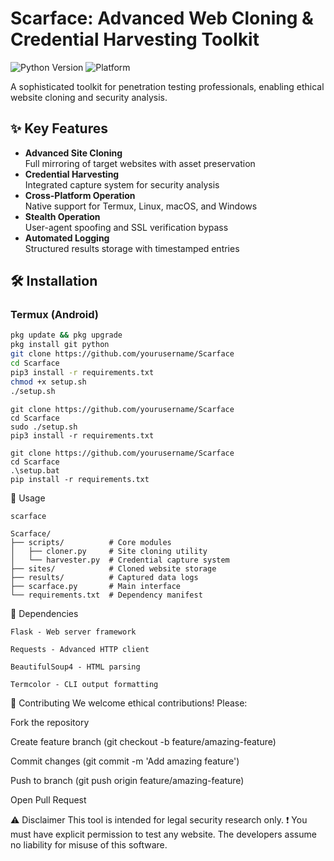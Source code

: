 # Scarface: Advanced Web Cloning & Credential Harvesting Toolkit

![Python Version](https://img.shields.io/badge/python-3.8%2B-blue)
![Platform](https://img.shields.io/badge/platform-cross--platform-brightgreen)

A sophisticated toolkit for penetration testing professionals, enabling ethical website cloning and security analysis.

## ✨ Key Features

- **Advanced Site Cloning**  
  Full mirroring of target websites with asset preservation
- **Credential Harvesting**  
  Integrated capture system for security analysis
- **Cross-Platform Operation**  
  Native support for Termux, Linux, macOS, and Windows
- **Stealth Operation**  
  User-agent spoofing and SSL verification bypass
- **Automated Logging**  
  Structured results storage with timestamped entries

## 🛠️ Installation

### Termux (Android)
```bash
pkg update && pkg upgrade
pkg install git python
git clone https://github.com/yourusername/Scarface
cd Scarface
pip3 install -r requirements.txt
chmod +x setup.sh
./setup.sh
```
```
git clone https://github.com/yourusername/Scarface
cd Scarface
sudo ./setup.sh
pip3 install -r requirements.txt
```
```
git clone https://github.com/yourusername/Scarface
cd Scarface
.\setup.bat
pip install -r requirements.txt
```
🚀 Usage
```
scarface
```
```
Scarface/
├── scripts/          # Core modules
│   ├── cloner.py     # Site cloning utility
│   └── harvester.py  # Credential capture system
├── sites/            # Cloned website storage
├── results/          # Captured data logs
├── scarface.py       # Main interface
└── requirements.txt  # Dependency manifest
```
🔧 Dependencies
```
Flask - Web server framework

Requests - Advanced HTTP client

BeautifulSoup4 - HTML parsing

Termcolor - CLI output formatting
```
🤝 Contributing
We welcome ethical contributions! Please:

Fork the repository

Create feature branch (git checkout -b feature/amazing-feature)

Commit changes (git commit -m 'Add amazing feature')

Push to branch (git push origin feature/amazing-feature)

Open Pull Request

⚠️ Disclaimer
This tool is intended for legal security research only.
❗ You must have explicit permission to test any website.
The developers assume no liability for misuse of this software.
